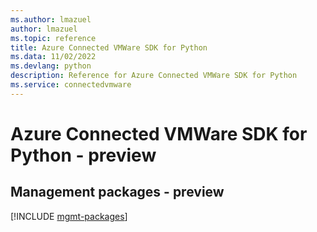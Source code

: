 ```yaml
---
ms.author: lmazuel
author: lmazuel
ms.topic: reference
title: Azure Connected VMWare SDK for Python
ms.data: 11/02/2022
ms.devlang: python
description: Reference for Azure Connected VMWare SDK for Python
ms.service: connectedvmware
---
```

# Azure Connected VMWare SDK for Python - preview

## Management packages - preview
[!INCLUDE [mgmt-packages](connected-vmware-mgmt-index.md)]